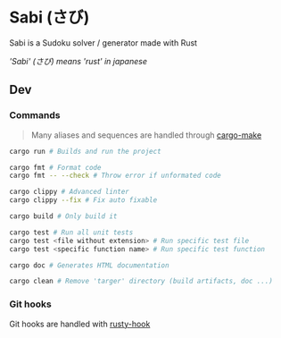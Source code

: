 # Sabi (さび)

Sabi is a Sudoku solver / generator made with Rust

_'Sabi' (さび) means 'rust' in japanese_

## Dev

### Commands

> Many aliases and sequences are handled through [cargo-make](https://crates.io/crates/cargo-make)

```sh
cargo run # Builds and run the project

cargo fmt # Format code
cargo fmt -- --check # Throw error if unformated code

cargo clippy # Advanced linter
cargo clippy --fix # Fix auto fixable

cargo build # Only build it

cargo test # Run all unit tests
cargo test <file without extension> # Run specific test file
cargo test <specific function name> # Run specific test function

cargo doc # Generates HTML documentation

cargo clean # Remove 'targer' directory (build artifacts, doc ...)
```

### Git hooks

Git hooks are handled with [rusty-hook](https://github.com/swellaby/rusty-hook)
